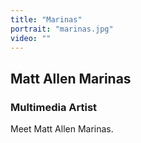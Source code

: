 ```yaml
---
title: "Marinas"
portrait: "marinas.jpg"
video: ""
---
```


## Matt Allen Marinas
### Multimedia Artist

Meet Matt Allen Marinas.